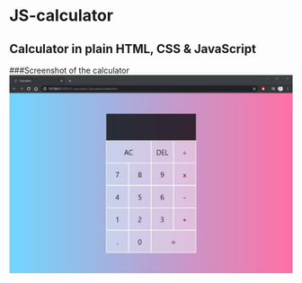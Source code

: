 # JS-calculator
 Calculator in plain HTML, CSS & JavaScript
 ------
 
 ###Screenshot of the calculator
 ![](Calculator/images/calculator-screenshot-1.jpg)
